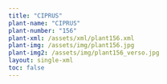 ```yaml
---
title: "CIPRUS"
plant-name: "CIPRUS"
plant-number: "156"
plant-xml: /assets/xml/plant156.xml
plant-img: /assets/img/plant156.jpg
plant-img2: /assets/img/plant156_verso.jpg
layout: single-xml
toc: false
---
```

